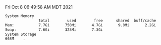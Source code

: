 Fri Oct  8 06:49:58 AM MDT 2021
```bash
System Memory
               total        used        free      shared  buff/cache   available
Mem:           7.7Gi       750Mi       4.7Gi       9.0Mi       2.2Gi       6.6Gi
Swap:          7.6Gi       323Mi       7.3Gi
System Storage
668M	.
```
